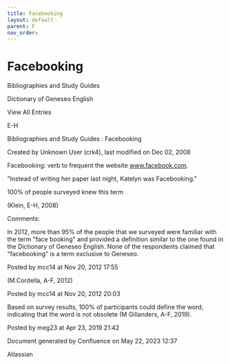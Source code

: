 ```yaml
---
title: Facebooking
layout: default
parent: F
nav_order:
---
```


# Facebooking

Bibliographies and Study Guides

Dictionary of Geneseo English

View All Entries

E-H

Bibliographies and Study Guides : Facebooking

Created by  Unknown User (crk4), last modified on Dec 02, 2008

Facebooking: verb to frequent the website www.facebook.com.

&quot;Instead of writing her paper last night, Katelyn was Facebooking.&quot;

100% of people surveyed knew this term

(Klein, E-H, 2008)

Comments:

In 2012, more than 95% of the people that we surveyed were familiar with the term &quot;face booking&quot; and provided a definition similar to the one found in the Dictionary of Geneseo English. None of the respondents claimed that &quot;facebooking&quot; is a term exclusive to Geneseo. 

Posted by mcc14 at Nov 20, 2012 17:55

(M.Cordella, A-F, 2012)

Posted by mcc14 at Nov 20, 2012 20:03

Based on survey results, 100% of participants could define the word; indicating that the word is not obsolete (M Gillanders, A-F, 2019).

Posted by meg23 at Apr 23, 2019 21:42

Document generated by Confluence on May 22, 2023 12:37

Atlassian
